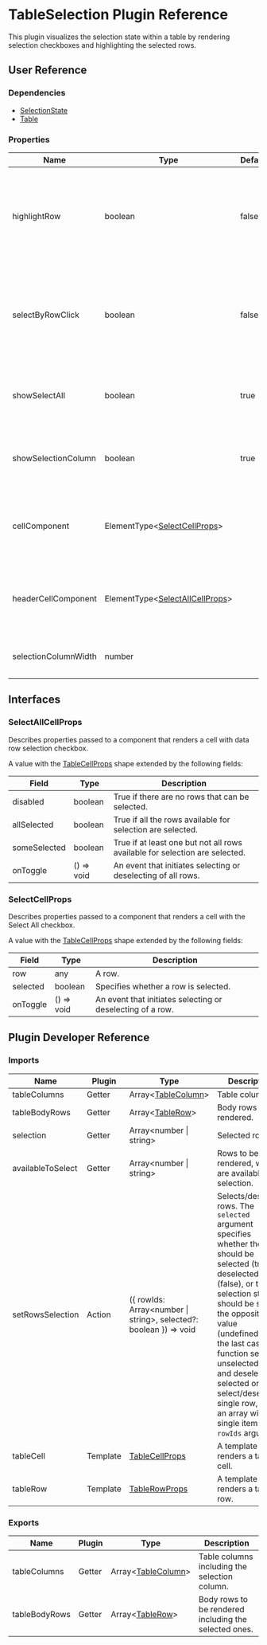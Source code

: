 # TableSelection Plugin Reference

This plugin visualizes the selection state within a table by rendering selection checkboxes and highlighting the selected rows.

## User Reference

### Dependencies

- [SelectionState](selection-state.md)
- [Table](table.md)

### Properties

Name | Type | Default | Description
-----|------|---------|------------
highlightRow | boolean | false | If true, selected rows are highlighted. Note that the `Table` plugin's `rowComponent` is ignored in this case.
selectByRowClick | boolean | false | If true, a selected row is toggled by click. Note that the `Table` plugin's `rowComponent` is ignored in this case.
showSelectAll | boolean | true | If true, the 'select all' checkbox is rendered inside the header row.
showSelectionColumn | boolean | true | If true, selection checkboxes are rendered inside each data row.
cellComponent | ElementType&lt;[SelectCellProps](#selectcellprops)&gt; | | A component that renders a cell with data row selection checkbox.
headerCellComponent | ElementType&lt;[SelectAllCellProps](#selectallcellprops)&gt; | | A component that renders a cell with the Select All checkbox.
selectionColumnWidth | number | | The selection column's width.

## Interfaces

### SelectAllCellProps

Describes properties passed to a component that renders a cell with data row selection checkbox.

A value with the [TableCellProps](table.md#tablecellprops) shape extended by the following fields:

Field | Type | Description
------|------|------------
disabled | boolean | True if there are no rows that can be selected.
allSelected | boolean | True if all the rows available for selection are selected.
someSelected | boolean | True if at least one but not all rows available for selection are selected.
onToggle | () => void | An event that initiates selecting or deselecting of all rows.

### SelectCellProps

Describes properties passed to a component that renders a cell with the Select All checkbox.

A value with the [TableCellProps](table.md#tablecellprops) shape extended by the following fields:

Field | Type | Description
------|------|------------
row | any | A row.
selected | boolean | Specifies whether a row is selected.
onToggle | () => void | An event that initiates selecting or deselecting of a row.

## Plugin Developer Reference

### Imports

Name | Plugin | Type | Description
-----|--------|------|------------
tableColumns | Getter | Array&lt;[TableColumn](table.md#tablecolumn)&gt; | Table columns.
tableBodyRows | Getter | Array&lt;[TableRow](table.md#tablerow)&gt; | Body rows to be rendered.
selection | Getter | Array&lt;number &#124; string&gt; | Selected rows.
availableToSelect | Getter | Array&lt;number &#124; string&gt; | Rows to be rendered, which are available for selection.
setRowsSelection | Action | ({ rowIds: Array&lt;number &#124; string&gt;, selected?: boolean }) => void | Selects/deselects rows. The `selected` argument specifies whether the rows should be selected (true), deselected (false), or their selection status should be set to the opposite value (undefined). In the last case, the function selects unselected rows and deselects selected ones. To select/deselect a single row, pass an array with a single item to the `rowIds` argument.
tableCell | Template | [TableCellProps](table.md#tablecellprops) | A template that renders a table cell.
tableRow | Template | [TableRowProps](table.md#tablerowprops) | A template that renders a table row.

### Exports

Name | Plugin | Type | Description
-----|--------|------|------------
tableColumns | Getter | Array&lt;[TableColumn](table.md#tablecolumn)&gt; | Table columns including the selection column.
tableBodyRows | Getter | Array&lt;[TableRow](table.md#tablerow)&gt; | Body rows to be rendered including the selected ones.
